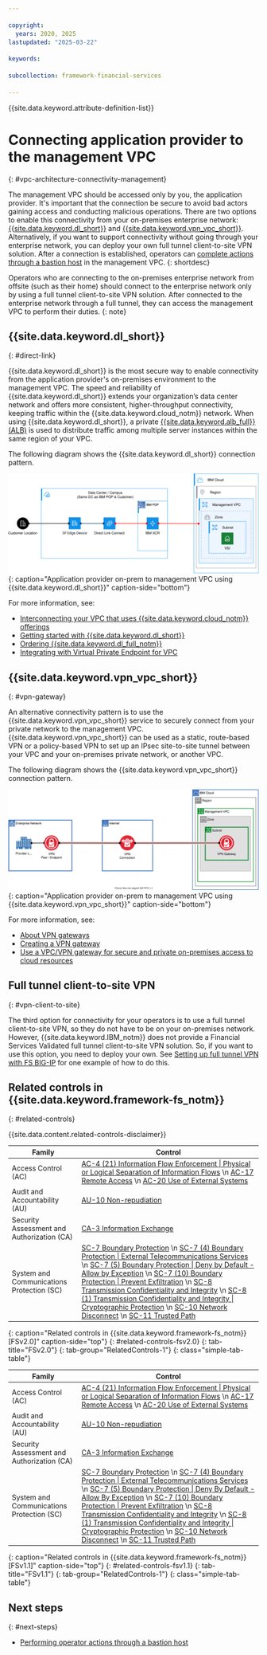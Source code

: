```yaml
---

copyright:
  years: 2020, 2025
lastupdated: "2025-03-22"

keywords:

subcollection: framework-financial-services

---
```


{{site.data.keyword.attribute-definition-list}}

# Connecting application provider to the management VPC
{: #vpc-architecture-connectivity-management}

The management VPC should be accessed only by you, the application provider. It's important that the connection be secure to avoid bad actors gaining access and conducting malicious operations. There are two options to enable this connectivity from your on-premises enterprise network: [{{site.data.keyword.dl_short}}](/docs/dl?topic=dl-dl-about) and [{{site.data.keyword.vpn_vpc_short}}](/docs/vpc?topic=vpc-using-vpn). Alternatively, if you want to support connectivity without going through your enterprise network, you can deploy your own full tunnel client-to-site VPN solution. After a connection is established, operators can [complete actions through a bastion host](/docs/framework-financial-services?topic=framework-financial-services-vpc-architecture-connectivity-bastion) in the management VPC.
{: shortdesc}

Operators who are connecting to the on-premises enterprise network from offsite (such as their home) should connect to the enterprise network only by using a full tunnel client-to-site VPN solution. After connected to the enterprise network through a full tunnel, they can access the management VPC to perform their duties.
{: note}

## {{site.data.keyword.dl_short}}
{: #direct-link}

{{site.data.keyword.dl_short}} is the most secure way to enable connectivity from the application provider's on-premises environment to the management VPC. The speed and reliability of {{site.data.keyword.dl_short}} extends your organization’s data center network and offers more consistent, higher-throughput connectivity, keeping traffic within the {{site.data.keyword.cloud_notm}} network. When using {{site.data.keyword.dl_short}}, a private [{{site.data.keyword.alb_full}} (ALB)](/docs/vpc?topic=vpc-load-balancers) is used to distribute traffic among multiple server instances within the same region of your VPC.

The following diagram shows the {{site.data.keyword.dl_short}} connection pattern.

![Application provider on-premises to management VPC by using {{site.data.keyword.dl_short}}](../images/network-connectivity/provider-to-management-vpc/vpc-architecture-provider-on-prem-to-management-vpc-DL-fsv2.0.1.svg){: caption="Application provider on-prem to management VPC using {{site.data.keyword.dl_short}}" caption-side="bottom"}

For more information, see:

* [Interconnecting your VPC that uses {{site.data.keyword.cloud_notm}} offerings](/docs/vpc?topic=vpc-interconnectivity)
* [Getting started with {{site.data.keyword.dl_short}}](/docs/dl/getting-started?topic=dl-get-started-with-ibm-cloud-dl)
* [Ordering {{site.data.keyword.dl_full_notm}}](/docs/dl?topic=dl-how-to-order-ibm-cloud-dl-dedicated)
* [Integrating with Virtual Private Endpoint for VPC](/docs/dl?topic=dl-vpe-connection&interface=cli)



## {{site.data.keyword.vpn_vpc_short}}
{: #vpn-gateway}

An alternative connectivity pattern is to use the {{site.data.keyword.vpn_vpc_short}} service to securely connect from your private network to the management VPC. {{site.data.keyword.vpn_vpc_short}} can be used as a static, route-based VPN or a policy-based VPN to set up an IPsec site-to-site tunnel between your VPC and your on-premises private network, or another VPC.

The following diagram shows the {{site.data.keyword.vpn_vpc_short}} connection pattern.

![Application provider on-premises to management VPC by using {{site.data.keyword.vpn_vpc_short}}](../images/network-connectivity/provider-to-management-vpc/vpc-architecture-provider-on-prem-to-management-vpc-VPN.svg){: caption="Application provider on-prem to management VPC using {{site.data.keyword.vpn_vpc_short}}" caption-side="bottom"}

For more information, see:

* [About VPN gateways](/docs/vpc?topic=vpc-using-vpn)
* [Creating a VPN gateway](/docs/vpc?topic=vpc-vpn-create-gateway)
* [Use a VPC/VPN gateway for secure and private on-premises access to cloud resources](/docs/solution-tutorials?topic=solution-tutorials-vpc-site2site-vpn)

## Full tunnel client-to-site VPN
{: #vpn-client-to-site}

The third option for connectivity for your operators is to use a full tunnel client-to-site VPN, so they do not have to be on your on-premises network. However, {{site.data.keyword.IBM_notm}} does not provide a Financial Services Validated full tunnel client-to-site VPN solution. So, if you want to use this option, you need to deploy your own. See [Setting up full tunnel VPN with FS BIG-IP](/docs/framework-financial-services?topic=framework-financial-services-vpc-architecture-connectivity-full-tunnel-vpn) for one example of how to do this.

## Related controls in {{site.data.keyword.framework-fs_notm}}
{: #related-controls}

{{site.data.content.related-controls-disclaimer}}


| Family              | Control                                           |
|---------------------|---------------------------------------------------|
| Access Control (AC) | [AC-4 (21) Information Flow Enforcement &#124; Physical or Logical Separation of Information Flows](/docs/framework-financial-services-controls?topic=framework-financial-services-controls-ac-4.21) \n [AC-17 Remote Access](/docs/framework-financial-services-controls?topic=framework-financial-services-controls-ac-17) \n [AC-20 Use of External Systems](/docs/framework-financial-services-controls?topic=framework-financial-services-controls-ac-20)  |
| Audit and Accountability (AU) | [AU-10 Non-repudiation](/docs/framework-financial-services-controls?topic=framework-financial-services-controls-au-10)  |
| Security Assessment and Authorization (CA)  | [CA-3 Information Exchange](/docs/framework-financial-services-controls?topic=framework-financial-services-controls-ca-3)  |
| System and Communications Protection (SC)  | [SC-7 Boundary Protection](/docs/framework-financial-services-controls?topic=framework-financial-services-controls-sc-7) \n [SC-7 (4) Boundary Protection &#124; External Telecommunications Services](/docs/framework-financial-services-controls?topic=framework-financial-services-controls-sc-7.4) \n [SC-7 (5) Boundary Protection &#124; Deny by Default - Allow by Exception](/docs/framework-financial-services-controls?topic=framework-financial-services-controls-sc-7.5) \n [SC-7 (10) Boundary Protection &#124; Prevent Exfiltration](/docs/framework-financial-services-controls?topic=framework-financial-services-controls-sc-7.10) \n [SC-8 Transmission Confidentiality and Integrity](/docs/framework-financial-services-controls?topic=framework-financial-services-controls-sc-8) \n [SC-8 (1) Transmission Confidentiality and Integrity &#124; Cryptographic Protection](/docs/framework-financial-services-controls?topic=framework-financial-services-controls-sc-8.1) \n [SC-10 Network Disconnect](/docs/framework-financial-services-controls?topic=framework-financial-services-controls-sc-10) \n [SC-11 Trusted Path](/docs/framework-financial-services-controls?topic=framework-financial-services-controls-sc-11)  |
{: caption="Related controls in {{site.data.keyword.framework-fs_notm}} [FSv2.0]" caption-side="top"}
{: #related-controls-fsv2.0}
{: tab-title="FSv2.0"}
{: tab-group="RelatedControls-1"}
{: class="simple-tab-table"}


| Family              | Control                                           |
|---------------------|---------------------------------------------------|
| Access Control (AC) | [AC-4 (21) Information Flow Enforcement &#124; Physical or Logical Separation of Information Flows](/docs/framework-financial-services-controls-fsv1-1?topic=framework-financial-services-controls-fsv1-1-ac-4.21) \n [AC-17 Remote Access](/docs/framework-financial-services-controls-fsv1-1?topic=framework-financial-services-controls-fsv1-1-ac-17) \n [AC-20 Use of External Systems](/docs/framework-financial-services-controls-fsv1-1?topic=framework-financial-services-controls-fsv1-1-ac-20)  |
| Audit and Accountability (AU) | [AU-10 Non-repudiation](/docs/framework-financial-services-controls-fsv1-1?topic=framework-financial-services-controls-fsv1-1-au-10)  |
| Security Assessment and Authorization (CA)  | [CA-3 Information Exchange](/docs/framework-financial-services-controls-fsv1-1?topic=framework-financial-services-controls-fsv1-1-ca-3)  |
| System and Communications Protection (SC)  | [SC-7 Boundary Protection](/docs/framework-financial-services-controls-fsv1-1?topic=framework-financial-services-controls-fsv1-1-sc-7) \n [SC-7 (4) Boundary Protection &#124; External Telecommunications Services](/docs/framework-financial-services-controls-fsv1-1?topic=framework-financial-services-controls-fsv1-1-sc-7.4) \n [SC-7 (5) Boundary Protection &#124; Deny By Default - Allow By Exception](/docs/framework-financial-services-controls-fsv1-1?topic=framework-financial-services-controls-fsv1-1-sc-7.5) \n [SC-7 (10) Boundary Protection &#124; Prevent Exfiltration](/docs/framework-financial-services-controls-fsv1-1?topic=framework-financial-services-controls-fsv1-1-sc-7.10) \n [SC-8 Transmission Confidentiality and Integrity](/docs/framework-financial-services-controls-fsv1-1?topic=framework-financial-services-controls-fsv1-1-sc-8) \n [SC-8 (1) Transmission Confidentiality and Integrity &#124; Cryptographic Protection](/docs/framework-financial-services-controls-fsv1-1?topic=framework-financial-services-controls-fsv1-1-sc-8.1) \n [SC-10 Network Disconnect](/docs/framework-financial-services-controls-fsv1-1?topic=framework-financial-services-controls-fsv1-1-sc-10) \n [SC-11 Trusted Path](/docs/framework-financial-services-controls-fsv1-1?topic=framework-financial-services-controls-fsv1-1-sc-11)  |
{: caption="Related controls in {{site.data.keyword.framework-fs_notm}} [FSv1.1]" caption-side="top"}
{: #related-controls-fsv1.1}
{: tab-title="FSv1.1"}
{: tab-group="RelatedControls-1"}
{: class="simple-tab-table"}


## Next steps
{: #next-steps}

* [Performing operator actions through a bastion host](/docs/framework-financial-services?topic=framework-financial-services-vpc-architecture-connectivity-bastion)
